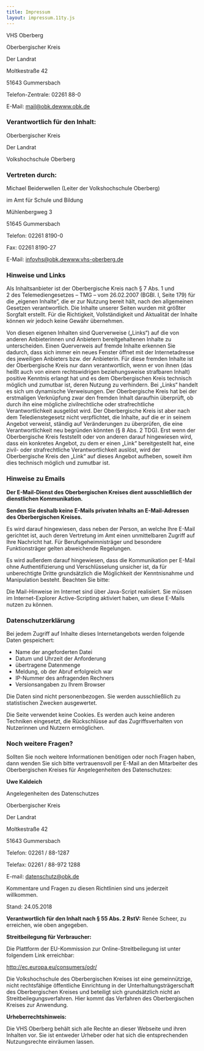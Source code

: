 ```yaml
---
title: Impressum
layout: impressum.11ty.js
---
```


VHS Oberberg

Oberbergischer Kreis

Der Landrat

Moltkestraße 42

51643 Gummersbach


Telefon-Zentrale: 02261 88-0

E-Mail: mail@obk.dewww.obk.de

### Verantwortlich für den Inhalt:
Oberbergischer Kreis

Der Landrat

Volkshochschule Oberberg

### Vertreten durch:
Michael Beiderwellen (Leiter der Volkshochschule Oberberg)

im Amt für Schule und Bildung

Mühlenbergweg 3

51645 Gummersbach

Telefon: 02261 8190-0

Fax: 02261 8190-27

E-Mail: infovhs@obk.dewww.vhs-oberberg.de

### Hinweise und Links
Als Inhaltsanbieter ist der Oberbergische Kreis nach § 7 Abs. 1 und 2 des Telemediengesetzes – TMG – vom 26.02.2007 (BGBl. I, Seite 179) für die „eigenen Inhalte“, die er zur Nutzung bereit hält, nach den allgemeinen Gesetzen verantwortlich. Die Inhalte unserer Seiten wurden mit größter Sorgfalt erstellt. Für die Richtigkeit, Vollständigkeit und Aktualität der Inhalte können wir jedoch keine Gewähr übernehmen.

Von diesen eigenen Inhalten sind Querverweise („Links“) auf die von anderen Anbieterinnen und Anbietern bereitgehaltenen Inhalte zu unterscheiden. Einen Querverweis auf fremde Inhalte erkennen Sie dadurch, dass sich immer ein neues Fenster öffnet mit der Internetadresse des jeweiligen Anbieters bzw. der Anbieterin. Für diese fremden Inhalte ist der Oberbergische Kreis nur dann verantwortlich, wenn er von ihnen (das heißt auch von einem rechtswidrigen beziehungsweise strafbaren Inhalt) positive Kenntnis erlangt hat und es dem Oberbergischen Kreis technisch möglich und zumutbar ist, deren Nutzung zu verhindern. Bei „Links“ handelt es sich um dynamische Verweisungen. Der Oberbergische Kreis hat bei der erstmaligen Verknüpfung zwar den fremden Inhalt daraufhin überprüft, ob durch ihn eine mögliche zivilrechtliche oder strafrechtliche Verantwortlichkeit ausgelöst wird. Der Oberbergische Kreis ist aber nach dem Teledienstegesetz nicht verpflichtet, die Inhalte, auf die er in seinem Angebot verweist, ständig auf Veränderungen zu überprüfen, die eine Verantwortlichkeit neu begründen könnten (§ 8 Abs. 2 TDG). Erst wenn der Oberbergische Kreis feststellt oder von anderen darauf hingewiesen wird, dass ein konkretes Angebot, zu dem er einen „Link“ bereitgestellt hat, eine zivil- oder strafrechtliche Verantwortlichkeit auslöst, wird der Oberbergische Kreis den „Link“ auf dieses Angebot aufheben, soweit ihm dies technisch möglich und zumutbar ist.

### Hinweise zu Emails

**Der E-Mail-Dienst des Oberbergischen Kreises dient ausschließlich der dienstlichen Kommunikation.**

**Senden Sie deshalb keine E-Mails privaten Inhalts an E-Mail-Adressen des Oberbergischen Kreises.**

Es wird darauf hingewiesen, dass neben der Person, an welche Ihre E-Mail gerichtet ist, auch deren Vertretung im Amt einen unmittelbaren Zugriff auf Ihre Nachricht hat. Für Berufsgeheimnisträger und besondere Funktionsträger gelten abweichende Regelungen.

Es wird außerdem darauf hingewiesen, dass die Kommunikation per E-Mail ohne Authentifizierung und Verschlüsselung unsicher ist, da für unberechtigte Dritte grundsätzlich die Möglichkeit der Kenntnisnahme und Manipulation besteht. Beachten Sie bitte:

Die Mail-Hinweise im Internet sind über Java-Script realisiert. Sie müssen im Internet-Explorer Active-Scripting aktiviert haben, um diese E-Mails nutzen zu können.

### Datenschutzerklärung

Bei jedem Zugriff auf Inhalte dieses Internetangebots werden folgende Daten gespeichert:

- Name der angeforderten Datei
- Datum und Uhrzeit der Anforderung
- übertragene Datenmenge
- Meldung, ob der Abruf erfolgreich war
- IP-Nummer des anfragenden Rechners
- Versionsangaben zu Ihrem Browser

Die Daten sind nicht personenbezogen. Sie werden ausschließlich zu statistischen Zwecken ausgewertet.

Die Seite verwendet keine Cookies. Es werden auch keine anderen Techniken eingesetzt, die Rückschlüsse auf das Zugriffsverhalten von Nutzerinnen und Nutzern ermöglichen.

### Noch weitere Fragen?
Sollten Sie noch weitere Informationen benötigen oder noch Fragen haben, dann wenden Sie sich bitte vertrauensvoll per E-Mail an den Mitarbeiter des Oberbergischen Kreises für Angelegenheiten des Datenschutzes:

**Uwe Kaldeich**

Angelegenheiten des Datenschutzes

Oberbergischer Kreis

Der Landrat

Moltkestraße 42

51643 Gummersbach

Telefon: 02261 / 88-1287

Telefax: 02261 / 88-972 1288

E-mail: datenschutz@obk.de

Kommentare und Fragen zu diesen Richtlinien sind uns jederzeit willkommen.

Stand: 24.05.2018

**Verantwortlich für den Inhalt nach § 55 Abs. 2 RstV:** Renée Scheer, zu erreichen, wie oben angegeben.

**Streitbeilegung für Verbraucher:** 

Die Plattform der EU-Kommission zur Online-Streitbeilegung ist unter folgendem Link erreichbar:

http://ec.europa.eu/consumers/odr/

Die Volkshochschule des Oberbergischen Kreises ist eine gemeinnützige, nicht rechtsfähige öffentliche Einrichtung in der Unterhaltungsträgerschaft des Oberbergischen Kreises und beteiligt sich grundsätzlich nicht an Streitbeilegungsverfahren. Hier kommt das Verfahren des Oberbergischen Kreises zur Anwendung.

**Urheberrechtshinweis:** 

Die VHS Oberberg behält sich alle Rechte an dieser Webseite und ihren Inhalten vor. Sie ist entweder Urheber oder hat sich die entsprechenden Nutzungsrechte einräumen lassen.